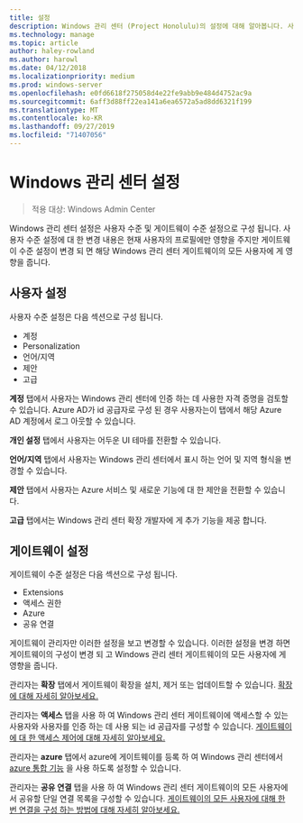 ```yaml
---
title: 설정
description: Windows 관리 센터 (Project Honolulu)의 설정에 대해 알아봅니다. 사용자 설정을 통해 사용자는 자신의 언어/지역 및 기타 기본 설정을 변경할 수 있습니다. 관리자는 게이트웨이 설정을 사용 하 여 게이트웨이를 구성할 수 있습니다.
ms.technology: manage
ms.topic: article
author: haley-rowland
ms.author: harowl
ms.date: 04/12/2018
ms.localizationpriority: medium
ms.prod: windows-server
ms.openlocfilehash: e0fd6618f275058d4e22fe9abb9e484d4752ac9a
ms.sourcegitcommit: 6aff3d88ff22ea141a6ea6572a5ad8dd6321f199
ms.translationtype: MT
ms.contentlocale: ko-KR
ms.lasthandoff: 09/27/2019
ms.locfileid: "71407056"
---
```

# <a name="windows-admin-center-settings"></a>Windows 관리 센터 설정

> 적용 대상: Windows Admin Center

Windows 관리 센터 설정은 사용자 수준 및 게이트웨이 수준 설정으로 구성 됩니다. 사용자 수준 설정에 대 한 변경 내용은 현재 사용자의 프로필에만 영향을 주지만 게이트웨이 수준 설정이 변경 되 면 해당 Windows 관리 센터 게이트웨이의 모든 사용자에 게 영향을 줍니다.

## <a name="user-settings"></a>사용자 설정

사용자 수준 설정은 다음 섹션으로 구성 됩니다.

- 계정
- Personalization
- 언어/지역
- 제안
- 고급

**계정** 탭에서 사용자는 Windows 관리 센터에 인증 하는 데 사용한 자격 증명을 검토할 수 있습니다. Azure AD가 id 공급자로 구성 된 경우 사용자는이 탭에서 해당 Azure AD 계정에서 로그 아웃할 수 있습니다.

**개인 설정** 탭에서 사용자는 어두운 UI 테마를 전환할 수 있습니다.

**언어/지역** 탭에서 사용자는 Windows 관리 센터에서 표시 하는 언어 및 지역 형식을 변경할 수 있습니다.

**제안** 탭에서 사용자는 Azure 서비스 및 새로운 기능에 대 한 제안을 전환할 수 있습니다.

**고급** 탭에서는 Windows 관리 센터 확장 개발자에 게 추가 기능을 제공 합니다.

## <a name="gateway-settings"></a>게이트웨이 설정

게이트웨이 수준 설정은 다음 섹션으로 구성 됩니다.

- Extensions
- 액세스 권한
- Azure
- 공유 연결

게이트웨이 관리자만 이러한 설정을 보고 변경할 수 있습니다. 이러한 설정을 변경 하면 게이트웨이의 구성이 변경 되 고 Windows 관리 센터 게이트웨이의 모든 사용자에 게 영향을 줍니다.

관리자는 **확장** 탭에서 게이트웨이 확장을 설치, 제거 또는 업데이트할 수 있습니다. [확장에 대해 자세히 알아보세요.](using-extensions.md)

관리자는 **액세스** 탭을 사용 하 여 Windows 관리 센터 게이트웨이에 액세스할 수 있는 사용자와 사용자를 인증 하는 데 사용 되는 id 공급자를 구성할 수 있습니다. [게이트웨이에 대 한 액세스 제어에 대해 자세히 알아보세요.](user-access-control.md)

관리자는 **azure** 탭에서 azure에 게이트웨이를 등록 하 여 Windows 관리 센터에서 [azure 통합 기능](azure-integration.md) 을 사용 하도록 설정할 수 있습니다.

관리자는 **공유 연결** 탭을 사용 하 여 Windows 관리 센터 게이트웨이의 모든 사용자에서 공유할 단일 연결 목록을 구성할 수 있습니다. [게이트웨이의 모든 사용자에 대해 한 번 연결을 구성 하는 방법에 대해 자세히 알아보세요.](shared-connections.md)